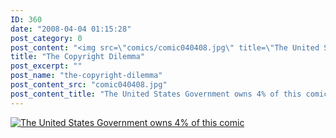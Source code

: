 ```yaml
---
ID: 360
date: "2008-04-04 01:15:28"
post_category: 0
post_content: "<img src=\"comics/comic040408.jpg\" title=\"The United States Government owns 4% of this comic\" />"
title: "The Copyright Dilemma"
post_excerpt: ""
post_name: "the-copyright-dilemma"
post_content_src: "comic040408.jpg"
post_content_title: "The United States Government owns 4% of this comic"
---
```



[![The United States Government owns 4% of this comic](/comics-hi-res/comic040408.jpg)](/comics-hi-res/comic040408.jpg "The United States Government owns 4% of this comic")
